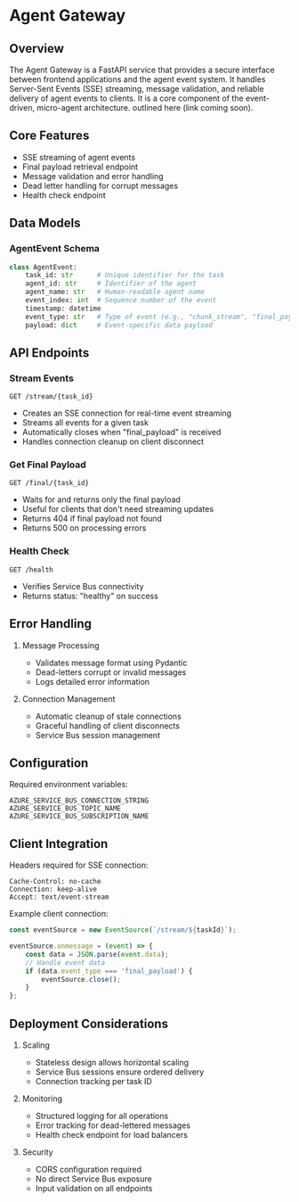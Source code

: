 # Agent Gateway

## Overview
The Agent Gateway is a FastAPI service that provides a secure interface between frontend applications and the agent event system. It handles Server-Sent Events (SSE) streaming, message validation, and reliable delivery of agent events to clients. It is a core component of the event-driven, micro-agent architecture. outlined here (link coming soon).

## Core Features
- SSE streaming of agent events
- Final payload retrieval endpoint
- Message validation and error handling
- Dead letter handling for corrupt messages
- Health check endpoint

## Data Models

### AgentEvent Schema
```python
class AgentEvent:
    task_id: str      # Unique identifier for the task
    agent_id: str     # Identifier of the agent
    agent_name: str   # Human-readable agent name
    event_index: int  # Sequence number of the event
    timestamp: datetime
    event_type: str   # Type of event (e.g., "chunk_stream", "final_payload")
    payload: dict     # Event-specific data payload
```

## API Endpoints

### Stream Events
```
GET /stream/{task_id}
```
- Creates an SSE connection for real-time event streaming
- Streams all events for a given task
- Automatically closes when "final_payload" is received
- Handles connection cleanup on client disconnect

### Get Final Payload
```
GET /final/{task_id}
```
- Waits for and returns only the final payload
- Useful for clients that don't need streaming updates
- Returns 404 if final payload not found
- Returns 500 on processing errors

### Health Check
```
GET /health
```
- Verifies Service Bus connectivity
- Returns status: "healthy" on success

## Error Handling
1. Message Processing
   - Validates message format using Pydantic
   - Dead-letters corrupt or invalid messages
   - Logs detailed error information

2. Connection Management
   - Automatic cleanup of stale connections
   - Graceful handling of client disconnects
   - Service Bus session management

## Configuration
Required environment variables:
```
AZURE_SERVICE_BUS_CONNECTION_STRING
AZURE_SERVICE_BUS_TOPIC_NAME
AZURE_SERVICE_BUS_SUBSCRIPTION_NAME
```

## Client Integration
Headers required for SSE connection:
```http
Cache-Control: no-cache
Connection: keep-alive
Accept: text/event-stream
```

Example client connection:
```javascript
const eventSource = new EventSource(`/stream/${taskId}`);

eventSource.onmessage = (event) => {
    const data = JSON.parse(event.data);
    // Handle event data
    if (data.event_type === 'final_payload') {
        eventSource.close();
    }
};
```

## Deployment Considerations
1. Scaling
   - Stateless design allows horizontal scaling
   - Service Bus sessions ensure ordered delivery
   - Connection tracking per task ID

2. Monitoring
   - Structured logging for all operations
   - Error tracking for dead-lettered messages
   - Health check endpoint for load balancers

3. Security
   - CORS configuration required
   - No direct Service Bus exposure
   - Input validation on all endpoints